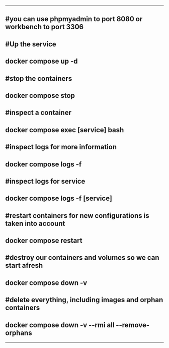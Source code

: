 -----------------------------------------
#you can use phpmyadmin to port 8080 or workbench to port 3306
-----------------------------------------
#Up the service
-----------------------------------------
docker compose up -d
-----------------------------------------
#stop the containers
-----------------------------------------
docker compose stop
-----------------------------------------
#inspect a container
-----------------------------------------
docker compose exec [service] bash
-----------------------------------------
#inspect logs for more information
-----------------------------------------
docker compose logs -f
-----------------------------------------
#inspect logs for service
-----------------------------------------
docker compose logs -f [service]
-----------------------------------------
#restart containers for new configurations is taken into account
-----------------------------------------
docker compose restart
-----------------------------------------
#destroy our containers and volumes so we can start afresh
-----------------------------------------
docker compose down -v
-----------------------------------------
#delete everything, including images and orphan containers
-----------------------------------------
docker compose down -v --rmi all --remove-orphans
-----------------------------------------
-----------------------------------------
